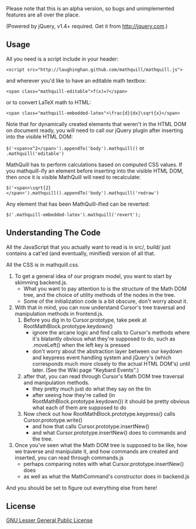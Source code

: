 Please note that this is an alpha version, so bugs and unimplemented features
are all over the place.

(Powered by jQuery, v1.4+ required. Get it from http://jquery.com.)

Usage
-----

All you need is a script include in your header:

`<script src="http://laughinghan.github.com/mathquill/mathquill.js">`

and wherever you'd like to have an editable math textbox:

`<span class="mathquill-editable">f(x)=?</span>`

or to convert LaTeX math to HTML:

`<span class="mathquill-embedded-latex">\frac{d}{dx}\sqrt{x}</span>`

Note that for dynamically created elements that weren't in the HTML DOM on
document ready, you will need to call our jQuery plugin after inserting into
the visible HTML DOM:

`$('<span>x^2</span>').appendTo('body').mathquill()` or `.mathquill('editable')`

MathQuill has to perform calculations based on computed CSS values. If you
mathquill-ify an element before inserting into the visible HTML DOM, then once
it is visible MathQuill will need to recalculate:

`$('<span>\sqrt{2}</span>').mathquill().appendTo('body').mathquill('redraw')`

Any element that has been MathQuill-ified can be reverted:

`$('.mathquill-embedded-latex').mathquill('revert');`

Understanding The Code
----------------------

All the JavaScript that you actually want to read is in src/, build/ just contains a cat'ed (and eventually, minified) version of all that.

All the CSS is in mathquill.css.

1. To get a general idea of our program model, you want to start by skimming backend.js.
    * What you want to pay attention to is the structure of the Math DOM tree,
      and the choice of utility methods of the nodes in the tree.
    * Some of the initialization code is a bit obscure, don't worry about it.
2. With that in mind, you can now understand Cursor's tree traversal and manipulation methods in frontend.js.
    1. Before you dig in to Cursor.prototype, take peek at RootMathBlock.prototype.keydown()
        * ignore the arcane logic and find calls to Cursor's methods where it's blatantly obvious
          what they're supposed to do, such as .moveLeft() when the left key is pressed
        * don't worry about the abstraction layer between our keydown and keypress
          event handling system and jQuery's (which corresponds much more closely to
          the actual HTML DOM's) until later. (See the Wiki page "Keybard Events".)
    2. after that, you can read through Cursor's Math DOM tree traversal and manipulation methods.
        * they pretty much just do what they say on the tin
        * after seeing how they're called (in RootMathBlock.prototype.keydown()) it
          should be pretty obvious what each of them are supposed to do
    3. Now check out how RootMathBlock.prototype.keypress() calls Cursor.prototype.write()
        * and how that calls Cursor.prototype.insertNew()
        * and what Cursor.prototype.insertNew() does to commands and the tree.
3. Once you've seen what the Math DOM tree is supposed to be like, how we traverse and
    manipulate it, and how commands are created and inserted, you can read through commands.js
    * perhaps comparing notes with what Cursor.prototype.insertNew() does
    * as well as what the MathCommand's constructor does in backend.js

And you should be set to figure out everything else from here!

License
-------

[GNU Lesser General Public License](http://www.gnu.org/licenses/lgpl.html)
